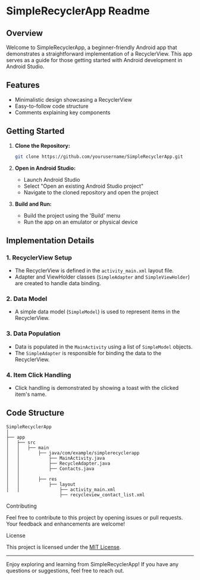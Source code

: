 # SimpleRecyclerApp Readme

## Overview

Welcome to SimpleRecyclerApp, a beginner-friendly Android app that demonstrates a straightforward implementation of a RecyclerView. This app serves as a guide for those getting started with Android development in Android Studio.

## Features

- Minimalistic design showcasing a RecyclerView
- Easy-to-follow code structure
- Comments explaining key components

## Getting Started

1. **Clone the Repository:**
   ```bash
   git clone https://github.com/yourusername/SimpleRecyclerApp.git
   ```

2. **Open in Android Studio:**
   - Launch Android Studio
   - Select "Open an existing Android Studio project"
   - Navigate to the cloned repository and open the project

3. **Build and Run:**
   - Build the project using the 'Build' menu
   - Run the app on an emulator or physical device

## Implementation Details

### 1. RecyclerView Setup

- The RecyclerView is defined in the `activity_main.xml` layout file.
- Adapter and ViewHolder classes (`SimpleAdapter` and `SimpleViewHolder`) are created to handle data binding.

### 2. Data Model

- A simple data model (`SimpleModel`) is used to represent items in the RecyclerView.

### 3. Data Population

- Data is populated in the `MainActivity` using a list of `SimpleModel` objects.
- The `SimpleAdapter` is responsible for binding the data to the RecyclerView.

### 4. Item Click Handling

- Click handling is demonstrated by showing a toast with the clicked item's name.

## Code Structure

```
SimpleRecyclerApp
│
├── app
│   ├── src
│   │   ├── main
│   │       ├── java/com/example/simplerecyclerapp
│   │           ├── MainActivity.java
│   │           ├── RecycleAdapter.java
│   │           ├── Contacts.java
│   │           
│   │       ├── res
│   │           ├── layout
│   │               ├── activity_main.xml
                    ├── recycleview_contact_list.xml
```

 Contributing

Feel free to contribute to this project by opening issues or pull requests. Your feedback and enhancements are welcome!

 License

This project is licensed under the [MIT License](LICENSE).

---

Enjoy exploring and learning from SimpleRecyclerApp! If you have any questions or suggestions, feel free to reach out.
